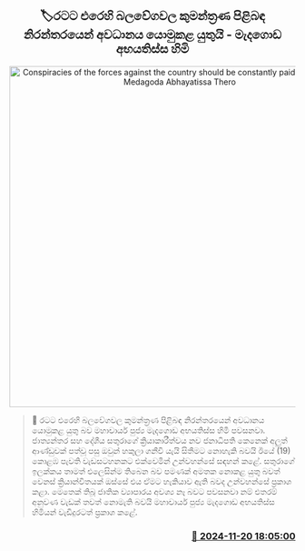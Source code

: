<p align='center'><b><h2 align='center' title='Conspiracies of the forces against the country should be constantly paid attention to - Medagoda Abhayatissa Thero'>🏷රටට එරෙහි බලවේගවල කුමන්ත්‍රණ පිළිබඳ නිරන්තරයෙන් අවධානය යොමුකළ යුතුයි - මැදගොඩ අභයතිස්ස හිමි</h2></b></p>
<p align='center'><img src='https://helakuru.sgp1.cdn.digitaloceanspaces.com/esana/images/lib/medagoda-abayathissa-thero-new.jpg' width='600' alt='Conspiracies of the forces against the country should be constantly paid attention to - Medagoda Abhayatissa Thero'></p>

>📝 රටට එරෙහි බලවේගවල කුමන්ත්‍රණ පිළිබඳ නිරන්තරයෙන් අවධානය යොමුකළ යුතු බව මහාචාර්ය පුජ්‍ය මැදගොඩ අභයතිස්ස හිමි පවසනවා.
ජාත්‍යන්තර සහ දේශීය සතුරාගේ ක්‍රියාකාරීත්වය නව ජනාධිපති කෙනෙක් අලුත් ආණ්ඩුවක් පත්වූ පසු ඔවුන් හකුලා ගනීවි යැයි සිතීමට නොහැකි බවයි ඊයේ (19) කොළඹ පැවති වැඩසටහනකට එක්වෙමින් උන්වහන්සේ සඳහන් කළේ.
සතුරාගේ ඉලක්කය තාමත් එලෙසින්ම තිබෙන බව පමණක් අමතක නොකළ යුතු බවත් වෙනස් ක්‍රියාන්විතයක් ඔස්සේ එය ඒමට හැකියාව ඇති බවද උන්වහන්සේ ප්‍රකාශ කළා.
මෙතෙක් තිබූ ජාතික ව්‍යාපාරය අවශ්‍ය නෑ බවට පවසනවා නම් එතරම් අනුව​ණ වැඩක් තවත් නොමැති බවයි මහාචාර්ය පුජ්‍ය මැදගොඩ අභයතිස්ස හිමියන් වැඩිදුරටත් ප්‍රකාශ කළේ. 


<h3 align='right'><a href='https://www.helakuru.lk/esana/p/105268/'>📅 2024-11-20 18:05:00</a></h3>
